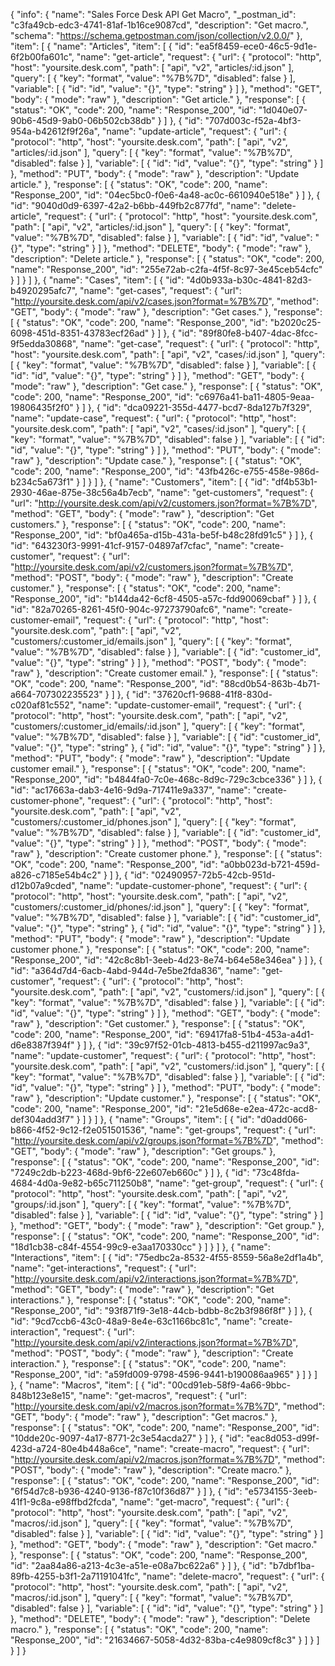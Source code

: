 {
  "info": {
    "name": "Sales Force Desk API Get Macro",
    "_postman_id": "c3fa49cb-edc3-4741-81af-1b16ce9087cd",
    "description": "Get macro.",
    "schema": "https://schema.getpostman.com/json/collection/v2.0.0/"
  },
  "item": [
    {
      "name": "Articles",
      "item": [
        {
          "id": "ea5f8459-ece0-46c5-9d1e-6f2b00fa601c",
          "name": "get-article",
          "request": {
            "url": {
              "protocol": "http",
              "host": "yoursite.desk.com",
              "path": [
                "api",
                "v2",
                "articles/:id.json"
              ],
              "query": [
                {
                  "key": "format",
                  "value": "%7B%7D",
                  "disabled": false
                }
              ],
              "variable": [
                {
                  "id": "id",
                  "value": "{}",
                  "type": "string"
                }
              ]
            },
            "method": "GET",
            "body": {
              "mode": "raw"
            },
            "description": "Get article."
          },
          "response": [
            {
              "status": "OK",
              "code": 200,
              "name": "Response_200",
              "id": "1d040e07-90b6-45d9-9ab0-06b502cb38db"
            }
          ]
        },
        {
          "id": "707d003c-f52a-4bf3-954a-b42612f9f26a",
          "name": "update-article",
          "request": {
            "url": {
              "protocol": "http",
              "host": "yoursite.desk.com",
              "path": [
                "api",
                "v2",
                "articles/:id.json"
              ],
              "query": [
                {
                  "key": "format",
                  "value": "%7B%7D",
                  "disabled": false
                }
              ],
              "variable": [
                {
                  "id": "id",
                  "value": "{}",
                  "type": "string"
                }
              ]
            },
            "method": "PUT",
            "body": {
              "mode": "raw"
            },
            "description": "Update article."
          },
          "response": [
            {
              "status": "OK",
              "code": 200,
              "name": "Response_200",
              "id": "04ec5bc0-f0e6-4a48-ac0c-6610940e518e"
            }
          ]
        },
        {
          "id": "9040d0d9-6397-42a2-b6bb-449fb2c877fd",
          "name": "delete-article",
          "request": {
            "url": {
              "protocol": "http",
              "host": "yoursite.desk.com",
              "path": [
                "api",
                "v2",
                "articles/:id.json"
              ],
              "query": [
                {
                  "key": "format",
                  "value": "%7B%7D",
                  "disabled": false
                }
              ],
              "variable": [
                {
                  "id": "id",
                  "value": "{}",
                  "type": "string"
                }
              ]
            },
            "method": "DELETE",
            "body": {
              "mode": "raw"
            },
            "description": "Delete article."
          },
          "response": [
            {
              "status": "OK",
              "code": 200,
              "name": "Response_200",
              "id": "255e72ab-c2fa-4f5f-8c97-3e45ceb54cfc"
            }
          ]
        }
      ]
    },
    {
      "name": "Cases",
      "item": [
        {
          "id": "4d0b933a-b30c-4841-82d3-b4920295afc7",
          "name": "get-cases",
          "request": {
            "url": "http://yoursite.desk.com/api/v2/cases.json?format=%7B%7D",
            "method": "GET",
            "body": {
              "mode": "raw"
            },
            "description": "Get cases."
          },
          "response": [
            {
              "status": "OK",
              "code": 200,
              "name": "Response_200",
              "id": "b2020c25-6098-451d-8351-43783ecf26ad"
            }
          ]
        },
        {
          "id": "89f80fe8-b407-4dac-8fcc-9f5edda30868",
          "name": "get-case",
          "request": {
            "url": {
              "protocol": "http",
              "host": "yoursite.desk.com",
              "path": [
                "api",
                "v2",
                "cases/:id.json"
              ],
              "query": [
                {
                  "key": "format",
                  "value": "%7B%7D",
                  "disabled": false
                }
              ],
              "variable": [
                {
                  "id": "id",
                  "value": "{}",
                  "type": "string"
                }
              ]
            },
            "method": "GET",
            "body": {
              "mode": "raw"
            },
            "description": "Get case."
          },
          "response": [
            {
              "status": "OK",
              "code": 200,
              "name": "Response_200",
              "id": "c6976a41-ba11-4805-9eaa-19806435f2f0"
            }
          ]
        },
        {
          "id": "dca09221-355d-4477-bcd7-8da127b7f329",
          "name": "update-case",
          "request": {
            "url": {
              "protocol": "http",
              "host": "yoursite.desk.com",
              "path": [
                "api",
                "v2",
                "cases/:id.json"
              ],
              "query": [
                {
                  "key": "format",
                  "value": "%7B%7D",
                  "disabled": false
                }
              ],
              "variable": [
                {
                  "id": "id",
                  "value": "{}",
                  "type": "string"
                }
              ]
            },
            "method": "PUT",
            "body": {
              "mode": "raw"
            },
            "description": "Update case."
          },
          "response": [
            {
              "status": "OK",
              "code": 200,
              "name": "Response_200",
              "id": "43fb426c-e755-458e-986d-b234c5a673f1"
            }
          ]
        }
      ]
    },
    {
      "name": "Customers",
      "item": [
        {
          "id": "df4b53b1-2930-46ae-875e-38c56a4b7ecb",
          "name": "get-customers",
          "request": {
            "url": "http://yoursite.desk.com/api/v2/customers.json?format=%7B%7D",
            "method": "GET",
            "body": {
              "mode": "raw"
            },
            "description": "Get customers."
          },
          "response": [
            {
              "status": "OK",
              "code": 200,
              "name": "Response_200",
              "id": "bf0a465a-d15b-431a-be5f-b48c28fd91c5"
            }
          ]
        },
        {
          "id": "643230f3-9991-41cf-9157-04897af7cfac",
          "name": "create-customer",
          "request": {
            "url": "http://yoursite.desk.com/api/v2/customers.json?format=%7B%7D",
            "method": "POST",
            "body": {
              "mode": "raw"
            },
            "description": "Create customer."
          },
          "response": [
            {
              "status": "OK",
              "code": 200,
              "name": "Response_200",
              "id": "b144da42-6cf8-4505-a57c-fdd90069cbaf"
            }
          ]
        },
        {
          "id": "82a70265-8261-45f0-904c-97273790afc6",
          "name": "create-customer-email",
          "request": {
            "url": {
              "protocol": "http",
              "host": "yoursite.desk.com",
              "path": [
                "api",
                "v2",
                "customers/:customer_id/emails.json"
              ],
              "query": [
                {
                  "key": "format",
                  "value": "%7B%7D",
                  "disabled": false
                }
              ],
              "variable": [
                {
                  "id": "customer_id",
                  "value": "{}",
                  "type": "string"
                }
              ]
            },
            "method": "POST",
            "body": {
              "mode": "raw"
            },
            "description": "Create customer email."
          },
          "response": [
            {
              "status": "OK",
              "code": 200,
              "name": "Response_200",
              "id": "88cd0b54-863b-4b71-a664-707302235523"
            }
          ]
        },
        {
          "id": "37620cf1-9688-41f8-830d-c020af81c552",
          "name": "update-customer-email",
          "request": {
            "url": {
              "protocol": "http",
              "host": "yoursite.desk.com",
              "path": [
                "api",
                "v2",
                "customers/:customer_id/emails/:id.json"
              ],
              "query": [
                {
                  "key": "format",
                  "value": "%7B%7D",
                  "disabled": false
                }
              ],
              "variable": [
                {
                  "id": "customer_id",
                  "value": "{}",
                  "type": "string"
                },
                {
                  "id": "id",
                  "value": "{}",
                  "type": "string"
                }
              ]
            },
            "method": "PUT",
            "body": {
              "mode": "raw"
            },
            "description": "Update customer email."
          },
          "response": [
            {
              "status": "OK",
              "code": 200,
              "name": "Response_200",
              "id": "b4844fa0-7c0e-468c-8d9c-729c3cbce336"
            }
          ]
        },
        {
          "id": "ac17663a-dab3-4e16-9d9a-717411e9a337",
          "name": "create-customer-phone",
          "request": {
            "url": {
              "protocol": "http",
              "host": "yoursite.desk.com",
              "path": [
                "api",
                "v2",
                "customers/:customer_id/phones.json"
              ],
              "query": [
                {
                  "key": "format",
                  "value": "%7B%7D",
                  "disabled": false
                }
              ],
              "variable": [
                {
                  "id": "customer_id",
                  "value": "{}",
                  "type": "string"
                }
              ]
            },
            "method": "POST",
            "body": {
              "mode": "raw"
            },
            "description": "Create customer phone."
          },
          "response": [
            {
              "status": "OK",
              "code": 200,
              "name": "Response_200",
              "id": "a0bb023d-b721-459d-a826-c7185e54b4c2"
            }
          ]
        },
        {
          "id": "02490957-72b5-42cb-951d-d12b07a9cded",
          "name": "update-customer-phone",
          "request": {
            "url": {
              "protocol": "http",
              "host": "yoursite.desk.com",
              "path": [
                "api",
                "v2",
                "customers/:customer_id/phones/:id.json"
              ],
              "query": [
                {
                  "key": "format",
                  "value": "%7B%7D",
                  "disabled": false
                }
              ],
              "variable": [
                {
                  "id": "customer_id",
                  "value": "{}",
                  "type": "string"
                },
                {
                  "id": "id",
                  "value": "{}",
                  "type": "string"
                }
              ]
            },
            "method": "PUT",
            "body": {
              "mode": "raw"
            },
            "description": "Update customer phone."
          },
          "response": [
            {
              "status": "OK",
              "code": 200,
              "name": "Response_200",
              "id": "42c8c8b1-3eeb-4d23-8e74-b64e58e346ea"
            }
          ]
        },
        {
          "id": "a364d7d4-6acb-4abd-944d-7e5be2fda836",
          "name": "get-customer",
          "request": {
            "url": {
              "protocol": "http",
              "host": "yoursite.desk.com",
              "path": [
                "api",
                "v2",
                "customers/:id.json"
              ],
              "query": [
                {
                  "key": "format",
                  "value": "%7B%7D",
                  "disabled": false
                }
              ],
              "variable": [
                {
                  "id": "id",
                  "value": "{}",
                  "type": "string"
                }
              ]
            },
            "method": "GET",
            "body": {
              "mode": "raw"
            },
            "description": "Get customer."
          },
          "response": [
            {
              "status": "OK",
              "code": 200,
              "name": "Response_200",
              "id": "69417fa8-51b4-453a-a4d1-d6e8387f394f"
            }
          ]
        },
        {
          "id": "39c97f52-01cb-4813-b455-d211997ac9a3",
          "name": "update-customer",
          "request": {
            "url": {
              "protocol": "http",
              "host": "yoursite.desk.com",
              "path": [
                "api",
                "v2",
                "customers/:id.json"
              ],
              "query": [
                {
                  "key": "format",
                  "value": "%7B%7D",
                  "disabled": false
                }
              ],
              "variable": [
                {
                  "id": "id",
                  "value": "{}",
                  "type": "string"
                }
              ]
            },
            "method": "PUT",
            "body": {
              "mode": "raw"
            },
            "description": "Update customer."
          },
          "response": [
            {
              "status": "OK",
              "code": 200,
              "name": "Response_200",
              "id": "21e5d68e-e2ea-472c-acd8-def304add3f7"
            }
          ]
        }
      ]
    },
    {
      "name": "Groups",
      "item": [
        {
          "id": "d0add066-b866-4f52-9c12-f2e051501536",
          "name": "get-groups",
          "request": {
            "url": "http://yoursite.desk.com/api/v2/groups.json?format=%7B%7D",
            "method": "GET",
            "body": {
              "mode": "raw"
            },
            "description": "Get groups."
          },
          "response": [
            {
              "status": "OK",
              "code": 200,
              "name": "Response_200",
              "id": "7249c2db-b223-468d-9bf6-22e607eb660c"
            }
          ]
        },
        {
          "id": "73c48fda-4684-4d0a-9e82-b65c711250b8",
          "name": "get-group",
          "request": {
            "url": {
              "protocol": "http",
              "host": "yoursite.desk.com",
              "path": [
                "api",
                "v2",
                "groups/:id.json"
              ],
              "query": [
                {
                  "key": "format",
                  "value": "%7B%7D",
                  "disabled": false
                }
              ],
              "variable": [
                {
                  "id": "id",
                  "value": "{}",
                  "type": "string"
                }
              ]
            },
            "method": "GET",
            "body": {
              "mode": "raw"
            },
            "description": "Get group."
          },
          "response": [
            {
              "status": "OK",
              "code": 200,
              "name": "Response_200",
              "id": "18d1cb38-c84f-4554-99c9-e3aa170330cc"
            }
          ]
        }
      ]
    },
    {
      "name": "Interactions",
      "item": [
        {
          "id": "75edbc2a-8532-4f55-8559-56a8e2df1a4b",
          "name": "get-interactions",
          "request": {
            "url": "http://yoursite.desk.com/api/v2/interactions.json?format=%7B%7D",
            "method": "GET",
            "body": {
              "mode": "raw"
            },
            "description": "Get interactions."
          },
          "response": [
            {
              "status": "OK",
              "code": 200,
              "name": "Response_200",
              "id": "93f871f9-3e18-44cb-bdbb-8c2b3f986f8f"
            }
          ]
        },
        {
          "id": "9cd7ccb6-43c0-48a9-8e4e-63c1166bc81c",
          "name": "create-interaction",
          "request": {
            "url": "http://yoursite.desk.com/api/v2/interactions.json?format=%7B%7D",
            "method": "POST",
            "body": {
              "mode": "raw"
            },
            "description": "Create interaction."
          },
          "response": [
            {
              "status": "OK",
              "code": 200,
              "name": "Response_200",
              "id": "a59fd009-9798-4596-9441-b190086aa965"
            }
          ]
        }
      ]
    },
    {
      "name": "Macros",
      "item": [
        {
          "id": "00cd91eb-58f9-4a66-9bbc-848b123e8e15",
          "name": "get-macros",
          "request": {
            "url": "http://yoursite.desk.com/api/v2/macros.json?format=%7B%7D",
            "method": "GET",
            "body": {
              "mode": "raw"
            },
            "description": "Get macros."
          },
          "response": [
            {
              "status": "OK",
              "code": 200,
              "name": "Response_200",
              "id": "10dde20c-9097-4a17-8771-2c3e54acda27"
            }
          ]
        },
        {
          "id": "eac8d053-d99f-423d-a724-80e4b448a6ce",
          "name": "create-macro",
          "request": {
            "url": "http://yoursite.desk.com/api/v2/macros.json?format=%7B%7D",
            "method": "POST",
            "body": {
              "mode": "raw"
            },
            "description": "Create macro."
          },
          "response": [
            {
              "status": "OK",
              "code": 200,
              "name": "Response_200",
              "id": "6f54d7c8-b936-4240-9136-f87c10f36d87"
            }
          ]
        },
        {
          "id": "e5734155-3eeb-41f1-9c8a-e98ffbd2fcda",
          "name": "get-macro",
          "request": {
            "url": {
              "protocol": "http",
              "host": "yoursite.desk.com",
              "path": [
                "api",
                "v2",
                "macros/:id.json"
              ],
              "query": [
                {
                  "key": "format",
                  "value": "%7B%7D",
                  "disabled": false
                }
              ],
              "variable": [
                {
                  "id": "id",
                  "value": "{}",
                  "type": "string"
                }
              ]
            },
            "method": "GET",
            "body": {
              "mode": "raw"
            },
            "description": "Get macro."
          },
          "response": [
            {
              "status": "OK",
              "code": 200,
              "name": "Response_200",
              "id": "2aa84a86-a213-4c3e-a51e-e08a7bc622a6"
            }
          ]
        },
        {
          "id": "b7dbf1ba-89fb-4255-b3f1-2a71191041fc",
          "name": "delete-macro",
          "request": {
            "url": {
              "protocol": "http",
              "host": "yoursite.desk.com",
              "path": [
                "api",
                "v2",
                "macros/:id.json"
              ],
              "query": [
                {
                  "key": "format",
                  "value": "%7B%7D",
                  "disabled": false
                }
              ],
              "variable": [
                {
                  "id": "id",
                  "value": "{}",
                  "type": "string"
                }
              ]
            },
            "method": "DELETE",
            "body": {
              "mode": "raw"
            },
            "description": "Delete macro."
          },
          "response": [
            {
              "status": "OK",
              "code": 200,
              "name": "Response_200",
              "id": "21634667-5058-4d32-83ba-c4e9809cf8c3"
            }
          ]
        }
      ]
    }
  ]
}